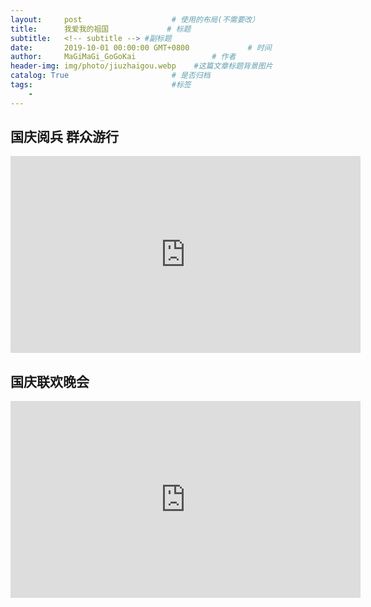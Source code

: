 ```yaml
---
layout:     post                    # 使用的布局(不需要改）
title:      我爱我的祖国             # 标题
subtitle:   <!-- subtitle --> #副标题
date:       2019-10-01 00:00:00 GMT+0800             # 时间
author:     MaGiMaGi_GoGoKai                 # 作者
header-img: img/photo/jiuzhaigou.webp    #这篇文章标题背景图片
catalog: True                       # 是否归档
tags:                               #标签
    -
---
```


## 国庆阅兵 群众游行

<iframe width="560" height="315" src="https://www.youtube.com/embed/TypEKtdYN6w" frameborder="0" allow="accelerometer; autoplay; encrypted-media; gyroscope; picture-in-picture" allowfullscreen></iframe>

## 国庆联欢晚会

<iframe width="560" height="315" src="https://www.youtube.com/embed/2E3elgwEmzA" frameborder="0" allow="accelerometer; autoplay; encrypted-media; gyroscope; picture-in-picture" allowfullscreen></iframe>
